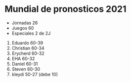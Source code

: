 



# Mundial de pronosticos 2021 #

* Jornadas 26
* Juegos 60
* Especiales 2 de 2J

1. Eduardo 60-39
2. Christian 60-34
3. Erycherd 60-32
4. EHA 60-32
5. Daniel 60-31
6. Steven 60-30
7. kleydi 50-27 (debe 10)